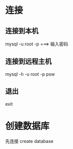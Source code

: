# 连接
## 连接到本机
mysql -u root -p ===> 输入密码
## 连接到远程主机
mysql -h<ip> -u root -p psw
## 退出
exit

# 创建数据库
先连接
create database <name>

